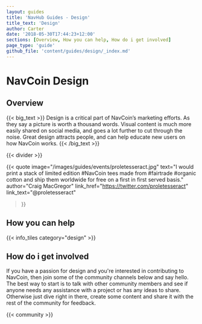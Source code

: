 ```yaml
---
layout: guides
title: 'NavHub Guides - Design'
title_text: 'Design'
author: Carter
date: '2018-05-30T17:44:23+12:00'
sections: [Overview, How you can help, How do i get involved]
page_type: 'guide'
github_file: 'content/guides/design/_index.md'
---
```

# NavCoin Design

## Overview

{{< big_text >}}
Design is a critical part of NavCoin’s marketing efforts. As they say a picture is worth a thousand words. Visual content is much more easily shared on social media, and goes a lot further to cut through the noise. Great design attracts people, and can help educate new users on how NavCoin works.
{{< /big_text >}}

{{< divider >}}


{{< quote
  image="/images/guides/events/proletesseract.jpg"
  text="I would print a stack of limited edition #NavCoin tees made from #fairtrade #organic cotton and ship them worldwide for free on a first in first served basis."
  author="Craig MacGregor"
  link_href="https://twitter.com/proletesseract"
  link_text="@proletesseract"
>}}

## How you can help

{{< info_tiles category="design" >}}

## How do i get involved

If you have a passion for design and you're interested in contributing to NavCoin, then join some of the community channels below and say hello. The best way to start is to talk with other community members and see if anyone needs any assistance with a project or has any ideas to share. Otherwise just dive right in there, create some content and share it with the rest of the community for feedback.

{{< community >}}
